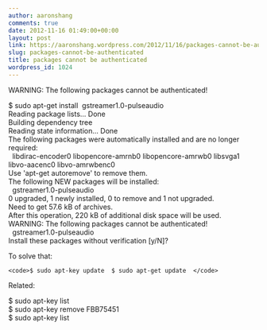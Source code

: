 ```yaml
---
author: aaronshang
comments: true
date: 2012-11-16 01:49:00+00:00
layout: post
link: https://aaronshang.wordpress.com/2012/11/16/packages-cannot-be-authenticated/
slug: packages-cannot-be-authenticated
title: packages cannot be authenticated
wordpress_id: 1024
---
```


  
  
WARNING: The following packages cannot be authenticated!  
  
$ sudo apt-get install  gstreamer1.0-pulseaudio   
Reading package lists... Done  
Building dependency tree         
Reading state information... Done  
 The following packages were automatically installed and are no longer required:  
  libdirac-encoder0 libopencore-amrnb0 libopencore-amrwb0 libsvga1 libvo-aacenc0 libvo-amrwbenc0  
Use 'apt-get autoremove' to remove them.  
 The following NEW packages will be installed:  
  gstreamer1.0-pulseaudio  
0 upgraded, 1 newly installed, 0 to remove and 1 not upgraded.  
Need to get 57.6 kB of archives.  
After this operation, 220 kB of additional disk space will be used.  
 WARNING: The following packages cannot be authenticated!  
  gstreamer1.0-pulseaudio  
Install these packages without verification [y/N]?   
  
  
To solve that:
    
    <code>$ sudo apt-key update  $ sudo apt-get update  </code>

  
  
  
Related:  
  


$ sudo apt-key list  
$ sudo apt-key remove FBB75451  
$ sudo apt-key list  


  

